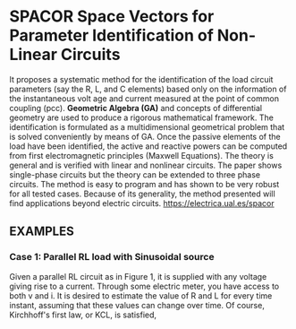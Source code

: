 # SPACOR Space Vectors for Parameter Identification of Non-Linear Circuits

It proposes a systematic method for the identification of the load circuit parameters (say the R, L, and C elements) based only on the information of the instantaneous volt age and current measured at the point of common coupling (pcc). **Geometric Algebra (GA)** and concepts of differential geometry are used to produce a rigorous mathematical framework. The identification is formulated as a multidimensional geometrical problem that is solved conveniently by means of GA. Once the passive elements of the load have been identified, the active and reactive powers can be computed from first electromagnetic principles (Maxwell Equations). The theory is general and is verified with linear and nonlinear circuits. The paper shows single-phase circuits but the theory can be extended to three phase circuits. The method is easy to program and has shown to be very robust for all tested cases. Because of its generality, the method presented will find applications beyond electric circuits.
https://electrica.ual.es/spacor

## EXAMPLES
### Case 1: Parallel RL load with Sinusoidal source
Given a parallel RL circuit as in Figure 1, it is supplied with any voltage giving rise to a current. Through some electric meter, you have access to both v and i. It is desired to estimate the value of R and L for every time instant, assuming that these values can change over time. Of course, Kirchhoff's first law, or KCL, is satisfied,
 
